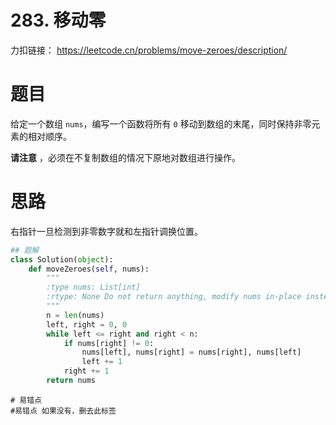 # 283. 移动零

力扣链接： https://leetcode.cn/problems/move-zeroes/description/

# 题目
给定一个数组 `nums`，编写一个函数将所有 `0` 移动到数组的末尾，同时保持非零元素的相对顺序。

**请注意** ，必须在不复制数组的情况下原地对数组进行操作。
# 思路
右指针一旦检测到非零数字就和左指针调换位置。

```Python
## 题解
class Solution(object):
    def moveZeroes(self, nums):
        """
        :type nums: List[int]
        :rtype: None Do not return anything, modify nums in-place instead.
        """
        n = len(nums)
        left, right = 0, 0
        while left <= right and right < n:
            if nums[right] != 0:
                nums[left], nums[right] = nums[right], nums[left]
                left += 1
            right += 1
        return nums
```

```
# 易错点
#易错点 如果没有，删去此标签
```